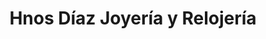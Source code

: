 ---
title: "Hnos Díaz Joyería y Relojería"
url: /heredia/hnos-diaz-joyeria-y-relojeria/
shop: joyería
---